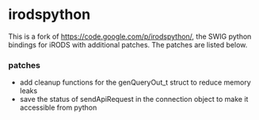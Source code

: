 irodspython
===========

This is a fork of https://code.google.com/p/irodspython/, the SWIG python bindings for iRODS with additional patches.
The patches are listed below.

### patches

* add cleanup functions for the genQueryOut_t struct to reduce memory leaks
* save the status of sendApiRequest in the connection object to make it accessible from python

